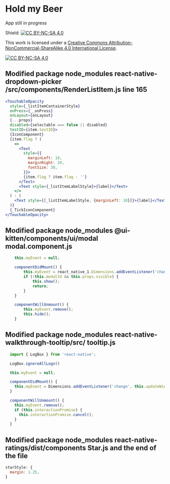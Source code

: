 # Hold my Beer

App still in progress

Shield: [![CC BY-NC-SA 4.0][cc-by-nc-sa-shield]][cc-by-nc-sa]

This work is licensed under a
[Creative Commons Attribution-NonCommercial-ShareAlike 4.0 International License][cc-by-nc-sa].

[![CC BY-NC-SA 4.0][cc-by-nc-sa-image]][cc-by-nc-sa]

[cc-by-nc-sa]: http://creativecommons.org/licenses/by-nc-sa/4.0/
[cc-by-nc-sa-image]: https://licensebuttons.net/l/by-nc-sa/4.0/88x31.png
[cc-by-nc-sa-shield]: https://img.shields.io/badge/License-CC%20BY--NC--SA%204.0-lightgrey.svg

## Modified package node_modules **react-native-dropdown-picker** /src/components/RenderListItem.js line 165

```jsx
<TouchableOpacity
  style={_listItemContainerStyle}
  onPress={__onPress}
  onLayout={onLayout}
  {...props}
  disabled={selectable === false || disabled}
  testID={item.testID}>
  {IconComponent}
  {item.flag ? (
    <>
      <Text
        style={{
          marginLeft: 10,
          marginRight: 20,
          fontSize: 30,
        }}>
        {item.flag ? item.flag : ''}
      </Text>
      <Text style={_listItemLabelStyle}>{label}</Text>
    </>
  ) : (
    <Text style={[_listItemLabelStyle, {marginLeft: 10}]}>{label}</Text>
  )}
  {_TickIconComponent}
</TouchableOpacity>
```

## Modified package node_modules **@ui-kitten/components/ui/modal** modal.component.js

```jsx
    this.myEvent = null;

    componentDidMount() {
        this.myEvent = react_native_1.Dimensions.addEventListener('change', this.onDimensionChange);
        if (!this.modalId && this.props.visible) {
            this.show();
            return;
        }
    }

    componentWillUnmount() {
        this.myEvent.remove();
        this.hide();
    }
```

## Modified package node_modules **react-native-walkthrough-tooltip/src/** tooltip.js

```jsx
  import { LogBox } from 'react-native';

  LogBox.ignoreAllLogs()

  this.myEvent = null;

  componentDidMount() {
    this.myEvent = Dimensions.addEventListener('change', this.updateWindowDims);
  }

  componentWillUnmount() {
    this.myEvent.remove();
    if (this.interactionPromise) {
      this.interactionPromise.cancel();
    }
  }
```

## Modified package node_modules **react-native-ratings/dist/components** Star.js and the end of the file

```jsx
starStyle: {
  margin: 1.25,
}
```
